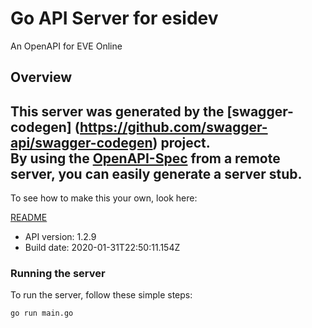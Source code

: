 # Go API Server for esidev

An OpenAPI for EVE Online

## Overview
This server was generated by the [swagger-codegen]
(https://github.com/swagger-api/swagger-codegen) project.  
By using the [OpenAPI-Spec](https://github.com/OAI/OpenAPI-Specification) from a remote server, you can easily generate a server stub.  
-

To see how to make this your own, look here:

[README](https://github.com/swagger-api/swagger-codegen/blob/master/README.md)

- API version: 1.2.9
- Build date: 2020-01-31T22:50:11.154Z


### Running the server
To run the server, follow these simple steps:

```
go run main.go
```

